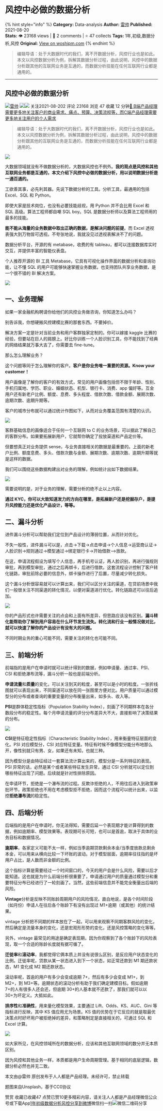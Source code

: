 # 风控中必做的数据分析
{% hint style="info" %}
**Category:** Data-analysis
**Author:** [雷帅](https://www.woshipm.com/u/1314463)
**Published:** 2021-08-20  
**Stats:** 👁️ 23168 views | 💬 2 comments | ⭐ 47 collects
**Tags:** 1年,初级,数据分析,风控
**Original:** [View on woshipm.com](https://www.woshipm.com/data-analysis/5073013.html)
{% endhint %}
> 编辑导语：处于大数据时代的我们，离不开数据分析，风控行业也是如此。本文以风控数据分析为例，拆解其数据分析过程，由此说明，风控中的数据分析跟其他的互联网业务是互通的，而数据分析技能在任何互联网行业都是通用的。

---

## 风控中必做的数据分析

[![](https://static.woshipm.com/view/2022111820494393715.png?imageView2/1/w/72/h/72/q/100)](https://www.woshipm.com/u/1314463)[雷帅](https://www.woshipm.com/u/1314463) ![](https://static.woshipm.com/tag/1121_1@2x.png)![](https://static.woshipm.com/tag/2104_1@2x.png) 关注2021-08-202 评论 23168 浏览 47 收藏 12 分钟[🔗 B端产品经理需要更多地关注客户的商业需求、痛点、预算、决策流程等，而C端产品经理需要更多地关注用户的个人需求](https://ke.qidianla.com/courses/bcpm)

> 编辑导语：处于大数据时代的我们，离不开数据分析，风控行业也是如此。本文以风控数据分析为例，拆解其数据分析过程，由此说明，风控中的数据分析跟其他的互联网业务是互通的，而数据分析技能在任何互联网行业都是通用的。

![](https://image.woshipm.com/wp-files/2021/08/yafXJTHFCVGe8SxtOjxq.jpg)

大数据领域就没有不做数据分析的，大数据风控也不例外。**我的观点是风控和其他互联网业务都是互通的，本文介绍下风控中必做的数据分析，用以说明数据分析是一通百通的。**

工欲善其事，必先利其器。先说下数据分析的工具。分析工具，最通用的包括 Excel、SQL 和 Python。

即使大家是技术岗位，也没有必要技能歧视，用 Python 并不会比用 Excel 和 SQL 高级。算法工程师都自嘲 SQL boy。SQL 是数据分析师以及算法工程师用的最多的技能。

**能不能从海量的业务数据中取出正确的数据，是解决问题的前提**。而 Excel 透视表强大到万物皆可透视。不夸张地说，我就没见过透视表解决不了的问题。

数据分析平台，开源的有 metabase，收费的有 tableau，都可以连接数据库实时交互，并提供丰富的智能仪表盘。

个人推荐开源的 BI 工具 Metabase，它具有可视化操作界面的数据分析和查询功能，让不懂 SQL 的用户可能够快速掌握业务数据，也支持团队共享业务数据，是一个很不错的 BI 解决方案。

![](https://image.woshipm.com/wp-files/2021/08/BJ630UK5W51r4upPfArs.png)

## 一、业务理解

如果一家金融机构聘请你给他们的风控业务做咨询，你知道怎么办吗？

别告诉我，你想硬搬风控建模比赛的那套东西。不要掉价。

解决方案一定是针对当前业务和用户客群独家定制的。你可以嫁接 kaggle 比赛的经验，但要站在巨人的肩膀上。好比你训练一个人脸识别工具，你不能找到了经典的网络结果就万事大吉了，你需要去 fine-tune。

那么怎么理解业务？

这个问题等同于怎么理解你的客户。**客户是你业务唯一重要的资源。Know your customer！**

用户画像是了解你的客户的有效方式，常见的用户画像包括但不限于年龄、性别、手机归属地、学历、职业、婚姻状态、机型、银行卡、消费、app 偏好等。互金用户还有新老户比例、额度、息费、多头程度、借款次数、借款金额、展期次数、逾期次数、逾期升期等。

客户的城市分布就可以通过统计作图如下，从而对业务覆盖范围有清楚的认识。

![](https://image.woshipm.com/wp-files/2021/08/8crRZa1kdNlThwwYYtHe.png)

客群基础信息的画像适合于任何一个互联网 to C 的业务场景，可以据此了解自己的客群分布。如果要拓展新用户，它就帮你确定了投放渠道和产品定价等。

但要想真正对业务提供 sense，与业务直接相关的数据是最重要的。上面的新老户比例、额度息费、多头、借款次数与金额、展期次数、逾期次数、逾期升期等就是这样的数据。

我们可以围绕这些数据构建出对业务的理解，例如统计出如下数据结果。

![](https://image.woshipm.com/wp-files/2021/08/9t11CyzE5oSm1sxcfs8l.png)

需要说明的是，对于业务的理解，需要分析的绝不止以上内容。

**通过 KYC，你可以大致知道发力的方向在哪里，是拓展新户还是挖掘存户，是提升风控能力还是优化产品设计，等等。**

## 二、漏斗分析

进件漏斗分析可以帮助我们定位到产品设计的薄弱位置，从而针对优化。

不失一般性，进件漏斗可以是，点击->下载->点击申请->个人信息->运营商认证->人脸识别->规则通过->模型通过->绑定银行卡->开始借款—>放款。

在这，申请流程假设为填写个人信息，再手机号认证，再人脸识别，再进行强规则审批，再到模型审批，通过之后再绑卡，后进行借款。这套流程设计控制了客户转化链路，审批前除必要的信息外，绑卡操作进行了后置，尽量减少转化损失。

这个漏斗分析很容易就可以计算出来，我们可以区分关注的渠道，在贷前场景中我们一般很关注不同渠道的转化情况，以便对渠道进行优化。转化链路还可以往后追加。

![](https://image.woshipm.com/wp-files/2021/08/m1zn0nCArO8DakreTAaz.png)

你的产品形式也许需要关注的点会和上面有所差异，但思路应该没有区别。**漏斗转化能帮助你了解到用户容易在什么环节发生流失。转化流和行业一般情况做对比，就可以快速了解你的产品设计有没有大的问题。**

不同时期业务的重心可能不同，需要关注的转化也可能不同。

## 三、前端分析

前端指的是用户在申请时就可以统计得到的数据，例如申请量、通过率、PSI、CSI 和拒绝瀑布流等，漏斗分析一般也是前端分析。

**申请流量**和**质量**的变化，可以关注到天的粒度，甚至可以是小时的粒度。一张折线图就可以表现出来，不同渠道可以放在同一张图里方便对比。用户质量可以通过模型分的分布或者查询的重要变量的分布衡量出来，如多头、收入等。

**PSI**是群体稳定性指标（Population Stability Index），刻画了不同期样本在各分数段分布的稳定性。每个月申请流量的评分分布差异大不大，直接影响了决策结果的分布。

![](https://image.woshipm.com/wp-files/2021/08/vQtg6cWkDUxexAz5xLHd.png)

**CSI**是特征稳定性指标（Characteristic Stability Index），用来衡量特征层面的变化。PSI 对应模型分，CSI 对应特征变量。特征有时候不像模型分能分布地那么开，像性别就只有男、女，如果还有未知，也就三种。

因为模型分是由特征经过一套算法流计算出来的，模型分是一系列特征的表现。PSI 异常的话，必然是某个或者某些特征发生异常，通过 CSI 分析就可以定位到哪些特征出现了问题。后续就是针对性排除原因。

在申请环节，拒绝是一个瀑布流的过程。反欺诈拒绝的人，不用往后进入到政策审批环节，政策拒绝也不用在考虑模型拒不拒绝，因而这个流程可以统计出来，以监控**拒绝瀑布流**的稳定性。

## 四、后端分析

后端指的是用户在申请时，你无法得知，需要后延一个表现期才能计算得到的数据，例如逾期率、模型效果等。表现期可长可短，也可以是首逾，取决于具体的业务目标和数据情况。

**逾期率**，各家定义可能不太一样，例如当季逾期贷款剩余本金/当季度放款总剩余本金，可以用来从横向比较一下坏账的波动。对于模型层面，逾期率往往指的是坏用户占比，是人数而非金额的比例。

这个指标计算是需要经过一个时间窗口的，今天的用户会是什么风险，需要以后才能知道。这也就是为什么前端分析很重要了，申请通过用户的质量通过模型分和重要特征分布已经进行了一轮刻画了。当然，这些前端信息并不能完全衡量出后端的风险。

**Vintage**分析是反映不同账龄周期用户的风险情况，直白地说，是各个时间阶段（如月份）申请人在往后各个账龄下有没有出现过 M1+逾期（或其他）的统计结果。

vintage 分析把不同期的样本放在了一起，可以用来观察不同期客群风险的变化，然后确定是流量本身的变化，还是宏观形形势的变化，还是风控策略的变化等等。

另外，vintage 最常见的用途是确定表现期，因为你观察到了各个账龄下的风险表现，取一个合适的账龄长度就有据可循了。

**迁徙率**和**滚动率**，我都觉得它俩本质上并没有说很么区别，是反应用户状态变化的比例。迁徙率呢，贷款从某一状态进入到下一个状态，如正常还款到 M1 期还款状态，M1 变化成 M2 期还款状态。

滚动率呢，首逾的用户有多少会变成逾期 7+，然后有多少会变成 M1+，到 M2+，到 M3+等。逾期状态的滚动分析有助于我们确定建模目标。假如逾期 7+的人有很多人还会还，但逾期 30+的人基本就不还款了，那我们就可以以 30+为坏定义。大抵如此。

**排序性**和**准确性**，用来量化模型效果，主要通过 Lift、Odds、KS、AUC、Gini 等指标进行反映，其中 KS 值应用尤为场景。KS 值的优势在于它反应的就是取最优决策点时好坏用户被拒绝掉的差异，和策略制定是直接相关的，可通过 SQL 和 Excel 计算。

![](https://image.woshipm.com/wp-files/2021/08/9hUZlIDefAq76hABG4oW.png)

如大家所见，在风控领域所在的数据分析，应该和其他互联网领域的数分并无本质区别。

因为风控和其他业务一样，本质都是用户生命周期管理。基于相同的底层逻辑，数据分析必然也并无二致。

本文由@雷帅 原创发布于人人都是产品经理。未经许可，禁止转载

题图来自Unsplash，基于CC0协议

赞赏 收藏已收藏47 点赞已赞10更多精彩内容，请关注人人都是产品经理微信公众号或下载App[1年](https://www.woshipm.com/tag/1%e5%b9%b4)[初级](https://www.woshipm.com/tag/%e5%88%9d%e7%ba%a7)[数据分析](https://www.woshipm.com/tag/%e6%95%b0%e6%8d%ae%e5%88%86%e6%9e%90)[风控](https://www.woshipm.com/tag/%e9%a3%8e%e6%8e%a7)[分享到微博](https://service.weibo.com/share/share.php?appkey=2775287854&title=风控中必做的数据分析&url=https://www.woshipm.com/data-analysis/5073013.html&pic=https://image.woshipm.com/wp-files/2021/08/yafXJTHFCVGe8SxtOjxq.jpg)微信扫一扫![微信二维码](https://api.pwmqr.com/qrcode/create/?url=https://www.woshipm.com/data-analysis/5073013.html)分享